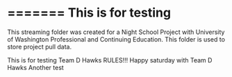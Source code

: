 =======
This is for testing
=======
This streaming folder was created for a Night School Project with University of Washington Professional and Continuing Education.
This folder is used to store project pull data.

This is for testing
Team D Hawks RULES!!! Happy saturday with Team D Hawks
Another test


